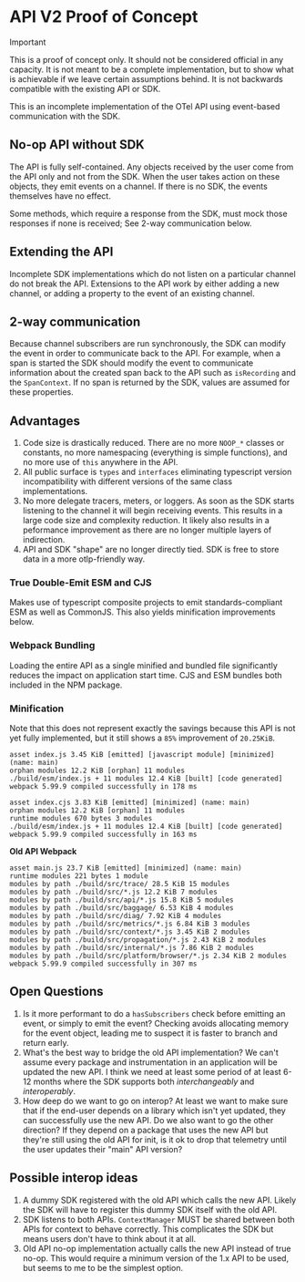 # API V2 Proof of Concept

> [!IMPORTANT]  
> This is a proof of concept only.
> It should not be considered official in any capacity.
> It is not meant to be a complete implementation, but to show what is achievable if we leave certain assumptions behind.
> It is not backwards compatible with the existing API or SDK.

This is an incomplete implementation of the OTel API using event-based communication with the SDK.

## No-op API without SDK

The API is fully self-contained.
Any objects received by the user come from the API only and not from the SDK.
When the user takes action on these objects, they emit events on a channel.
If there is no SDK, the events themselves have no effect.

Some methods, which require a response from the SDK, must mock those responses if none is received; See 2-way communication below.

## Extending the API


Incomplete SDK implementations which do not listen on a particular channel do not break the API.
Extensions to the API work by either adding a new channel, or adding a property to the event of an existing channel.

## 2-way communication

Because channel subscribers are run synchronously, the SDK can modify the event in order to communicate back to the API.
For example, when a span is started the SDK should modify the event to communicate information about the created span back to the API such as `isRecording` and the `SpanContext`.
If no span is returned by the SDK, values are assumed for these properties.

## Advantages

1. Code size is drastically reduced. There are no more `NOOP_*` classes or constants, no more namespacing (everything is simple functions), and no more use of `this` anywhere in the API.
2. All public surface is `types` and `interfaces` eliminating typescript version incompatibility with different versions of the same class implementations.
3. No more delegate tracers, meters, or loggers. As soon as the SDK starts listening to the channel it will begin receiving events.
   This results in a large code size and complexity reduction.
   It likely also results in a peformance improvement as there are no longer multiple layers of indirection.
4. API and SDK "shape" are no longer directly tied. SDK is free to store data in a more otlp-friendly way.

### True Double-Emit ESM and CJS

Makes use of typescript composite projects to emit standards-compliant ESM as well as CommonJS.
This also yields minification improvements below.

### Webpack Bundling

Loading the entire API as a single minified and bundled file significantly reduces the impact on application start time.
CJS and ESM bundles both included in the NPM package.

### Minification

Note that this does not represent exactly the savings because this API is not yet fully implemented, but it still shows a `85%` improvement of `20.25KiB`.

```
asset index.js 3.45 KiB [emitted] [javascript module] [minimized] (name: main)
orphan modules 12.2 KiB [orphan] 11 modules
./build/esm/index.js + 11 modules 12.4 KiB [built] [code generated]
webpack 5.99.9 compiled successfully in 178 ms

asset index.cjs 3.83 KiB [emitted] [minimized] (name: main)
orphan modules 12.2 KiB [orphan] 11 modules
runtime modules 670 bytes 3 modules
./build/esm/index.js + 11 modules 12.4 KiB [built] [code generated]
webpack 5.99.9 compiled successfully in 163 ms
```

**Old API Webpack**

```
asset main.js 23.7 KiB [emitted] [minimized] (name: main)
runtime modules 221 bytes 1 module
modules by path ./build/src/trace/ 28.5 KiB 15 modules
modules by path ./build/src/*.js 12.2 KiB 7 modules
modules by path ./build/src/api/*.js 15.8 KiB 5 modules
modules by path ./build/src/baggage/ 6.53 KiB 4 modules
modules by path ./build/src/diag/ 7.92 KiB 4 modules
modules by path ./build/src/metrics/*.js 6.84 KiB 3 modules
modules by path ./build/src/context/*.js 3.45 KiB 2 modules
modules by path ./build/src/propagation/*.js 2.43 KiB 2 modules
modules by path ./build/src/internal/*.js 7.86 KiB 2 modules
modules by path ./build/src/platform/browser/*.js 2.34 KiB 2 modules
webpack 5.99.9 compiled successfully in 307 ms
```

## Open Questions

1. Is it more performant to do a `hasSubscribers` check before emitting an event, or simply to emit the event?
   Checking avoids allocating memory for the event object, leading me to suspect it is faster to branch and return early.
2. What's the best way to bridge the old API implementation?
   We can't assume every package and instrumentation in an application will be updated the new API.
   I think we need at least some period of at least 6-12 months where the SDK supports both _interchangeably_ and _interoperably_.
3. How deep do we want to go on interop?
   At least we want to make sure that if the end-user depends on a library which isn't yet updated, they can successfully use the new API.
   Do we also want to go the other direction?
   If they depend on a package that uses the new API but they're still using the old API for init, is it ok to drop that telemetry until the user updates their "main" API version?

## Possible interop ideas

1. A dummy SDK registered with the old API which calls the new API.
   Likely the SDK will have to register this dummy SDK itself with the old API.
2. SDK listens to both APIs. `ContextManager` MUST be shared between both APIs for context to behave correctly.
   This complicates the SDK but means users don't have to think about it at all.
3. Old API no-op implementation actually calls the new API instead of true no-op.
   This would require a minimum version of the 1.x API to be used, but seems to me to be the simplest option.
